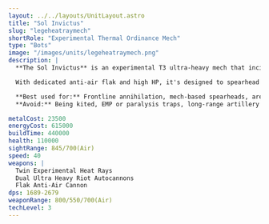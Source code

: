 ```yaml
---
layout: ../../layouts/UnitLayout.astro
title: "Sol Invictus"
slug: "legeheatraymech"
shortRole: "Experimental Thermal Ordinance Mech"
type: "Bots"
image: "/images/units/legeheatraymech.png"
description: |
  **The Sol Invictus** is an experimental T3 ultra-heavy mech that incinerates targets with twin heat rays while pounding enemy formations with riot cannons. Built for domination at short to mid range, it can vaporize entire groups of light and medium units in seconds while shrugging off massive punishment.

  With dedicated anti-air flak and high HP, it's designed to spearhead assaults against fortified positions, supported by midline and utility units. However, its relatively slow speed and limited range require tactical awareness — let it close the gap, and it will do the rest.

  **Best used for:** Frontline annihilation, mech-based spearheads, area denial  
  **Avoid:** Being kited, EMP or paralysis traps, long-range artillery

metalCost: 23500
energyCost: 615000
buildTime: 440000
health: 110000
sightRange: 845/700(Air)
speed: 40
weapons: |
  Twin Experimental Heat Rays  
  Dual Ultra Heavy Riot Autocannons  
  Flak Anti-Air Cannon
dps: 1689-2679
weaponRange: 800/550/700(Air)
techLevel: 3
---
```

